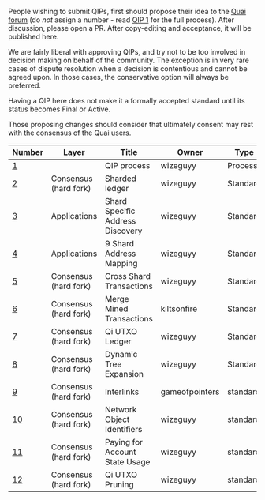 People wishing to submit QIPs, first should propose their idea to the [Quai forum](https://forum.qu.ai) (do *not* assign a number - read [QIP 1](qip-0001.md) for the full process). After discussion, please open a PR. After copy-editing and acceptance, it will be published here.

We are fairly liberal with approving QIPs, and try not to be too involved in decision making on behalf of the community. The exception is in very rare cases of dispute resolution when a decision is contentious and cannot be agreed upon. In those cases, the conservative option will always be preferred.

Having a QIP here does not make it a formally accepted standard until its status becomes Final or Active.

Those proposing changes should consider that ultimately consent may rest with the consensus of the Quai users.

| Number            | Layer                 | Title                            | Owner          | Type     | Status |
|-------------------|-----------------------|----------------------------------|----------------|----------|--------|
| [1](qip-0001.md)  |                       | QIP process                      | wizeguyy       | Process  | Active |
| [2](qip-0002.md)  | Consensus (hard fork) | Sharded ledger                   | wizeguyy       | Standard | Draft  |
| [3](qip-0003.md)  | Applications          | Shard Specific Address Discovery | wizeguyy       | Standard | Draft  |
| [4](qip-0004.md)  | Applications          | 9 Shard Address Mapping          | wizeguyy       | Standard | Draft  |
| [5](qip-0005.md)  | Consensus (hard fork) | Cross Shard Transactions         | wizeguyy       | Standard | Draft  |
| [6](qip-0006.md)  | Consensus (hard fork) | Merge Mined Transactions         | kiltsonfire    | Standard | Draft  |
| [7](qip-0007.md)  | Consensus (hard fork) | Qi UTXO Ledger                   | wizeguyy       | Standard | Draft  |
| [8](qip-0008.md)  | Consensus (hard fork) | Dynamic Tree Expansion           | wizeguyy       | Standard | Draft  |
| [9](qip-0009.md)  | Consensus (hard fork) | Interlinks                       | gameofpointers | standard | Draft  |
| [10](qip-0010.md) | Consensus (hard fork) | Network Object Identifiers       | wizeguyy       | standard | Draft  |
| [11](qip-0011.md) | Consensus (hard fork) | Paying for Account State Usage   | wizeguyy       | standard | Draft  |
| [12](qip-0012.md) | Consensus (hard fork) | Qi UTXO Pruning                  | wizeguyy       | standard | Draft  |

<!-- IMPORTANT!  See the instructions at the top of this page, do NOT JUST add QIPs here! -->
